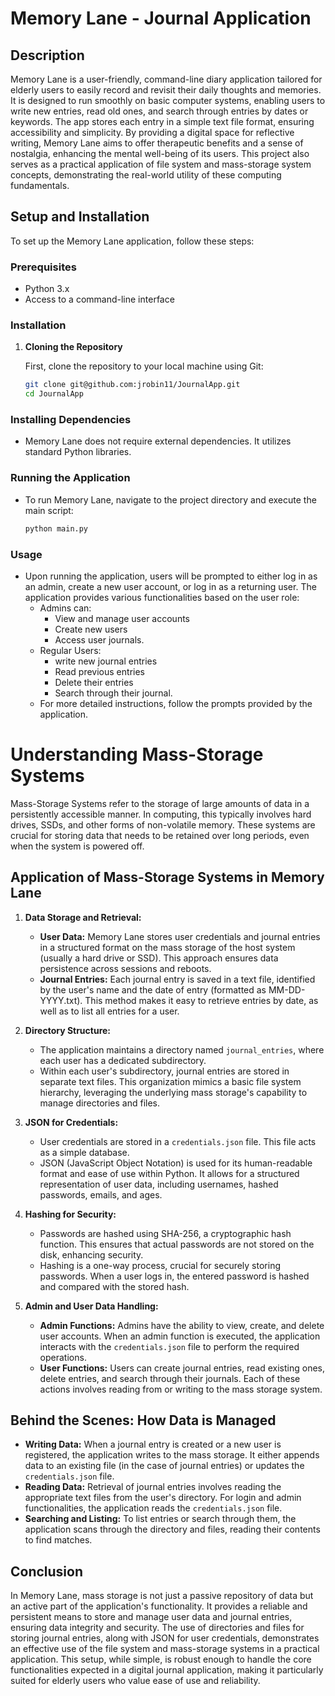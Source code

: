 # Memory Lane - Journal Application

## Description
Memory Lane is a user-friendly, command-line diary application tailored for elderly users to easily record and revisit their daily thoughts and memories. It is designed to run smoothly on basic computer systems, enabling users to write new entries, read old ones, and search through entries by dates or keywords. The app stores each entry in a simple text file format, ensuring accessibility and simplicity. By providing a digital space for reflective writing, Memory Lane aims to offer therapeutic benefits and a sense of nostalgia, enhancing the mental well-being of its users. This project also serves as a practical application of file system and mass-storage system concepts, demonstrating the real-world utility of these computing fundamentals.

## Setup and Installation
To set up the Memory Lane application, follow these steps:

### Prerequisites
- Python 3.x
- Access to a command-line interface


### Installation

1. **Cloning the Repository**

   First, clone the repository to your local machine using Git:

   ```bash
   git clone git@github.com:jrobin11/JournalApp.git
   cd JournalApp

### Installing Dependencies
- Memory Lane does not require external dependencies. It utilizes standard Python libraries.

### Running the Application
- To run Memory Lane, navigate to the project directory and execute the main script:

    ```bash
    python main.py

### Usage
- Upon running the application, users will be prompted to either log in as an admin, create a new user account, or log in as a returning user. The application provides various functionalities based on the user role:
  - Admins can:
    - View and manage user accounts
    - Create new users
    - Access user journals.
  - Regular Users:
    - write new journal entries
    - Read previous entries
    - Delete their entries
    - Search through their journal.
  - For more detailed instructions, follow the prompts provided by the application.

 # Understanding Mass-Storage Systems

Mass-Storage Systems refer to the storage of large amounts of data in a persistently accessible manner. In computing, this typically involves hard drives, SSDs, and other forms of non-volatile memory. These systems are crucial for storing data that needs to be retained over long periods, even when the system is powered off.

## Application of Mass-Storage Systems in Memory Lane

1. **Data Storage and Retrieval:**
    - **User Data:** Memory Lane stores user credentials and journal entries in a structured format on the mass storage of the host system (usually a hard drive or SSD). This approach ensures data persistence across sessions and reboots.
    - **Journal Entries:** Each journal entry is saved in a text file, identified by the user's name and the date of entry (formatted as MM-DD-YYYY.txt). This method makes it easy to retrieve entries by date, as well as to list all entries for a user.

2. **Directory Structure:**
    - The application maintains a directory named `journal_entries`, where each user has a dedicated subdirectory.
    - Within each user's subdirectory, journal entries are stored in separate text files. This organization mimics a basic file system hierarchy, leveraging the underlying mass storage's capability to manage directories and files.

3. **JSON for Credentials:**
    - User credentials are stored in a `credentials.json` file. This file acts as a simple database.
    - JSON (JavaScript Object Notation) is used for its human-readable format and ease of use within Python. It allows for a structured representation of user data, including usernames, hashed passwords, emails, and ages.

4. **Hashing for Security:**
    - Passwords are hashed using SHA-256, a cryptographic hash function. This ensures that actual passwords are not stored on the disk, enhancing security.
    - Hashing is a one-way process, crucial for securely storing passwords. When a user logs in, the entered password is hashed and compared with the stored hash.

5. **Admin and User Data Handling:**
    - **Admin Functions:** Admins have the ability to view, create, and delete user accounts. When an admin function is executed, the application interacts with the `credentials.json` file to perform the required operations.
    - **User Functions:** Users can create journal entries, read existing ones, delete entries, and search through their journals. Each of these actions involves reading from or writing to the mass storage system.

## Behind the Scenes: How Data is Managed

- **Writing Data:** When a journal entry is created or a new user is registered, the application writes to the mass storage. It either appends data to an existing file (in the case of journal entries) or updates the `credentials.json` file.
- **Reading Data:** Retrieval of journal entries involves reading the appropriate text files from the user's directory. For login and admin functionalities, the application reads the `credentials.json` file.
- **Searching and Listing:** To list entries or search through them, the application scans through the directory and files, reading their contents to find matches.

## Conclusion

In Memory Lane, mass storage is not just a passive repository of data but an active part of the application's functionality. It provides a reliable and persistent means to store and manage user data and journal entries, ensuring data integrity and security. The use of directories and files for storing journal entries, along with JSON for user credentials, demonstrates an effective use of the file system and mass-storage systems in a practical application. This setup, while simple, is robust enough to handle the core functionalities expected in a digital journal application, making it particularly suited for elderly users who value ease of use and reliability.
